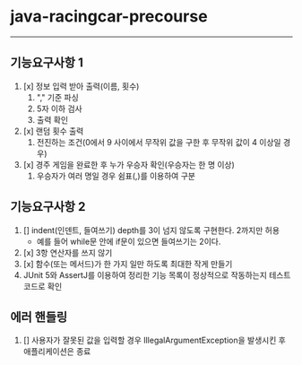 # java-racingcar-precourse

---

## 기능요구사항 1

1. [x] 정보 입력 받아 출력(이름, 횟수)
    1. "," 기준 파싱
    2. 5자 이하 검사
    3. 출력 확인
2. [x] 랜덤 횟수 출력
    1. 전진하는 조건(0에서 9 사이에서 무작위 값을 구한 후 무작위 값이 4 이상일 경우)
3. [x] 경주 게임을 완료한 후 누가 우승자 확인(우승자는 한 명 이상)
    1. 우승자가 여러 명일 경우 쉼표(,)를 이용하여 구분

## 기능요구사항 2
1. [] indent(인덴트, 들여쓰기) depth를 3이 넘지 않도록 구현한다. 2까지만 허용
   * 예를 들어 while문 안에 if문이 있으면 들여쓰기는 2이다.
2. [x] 3항 연산자를 쓰지 않기
3. [x] 함수(또는 메서드)가 한 가지 일만 하도록 최대한 작게 만들기
4. JUnit 5와 AssertJ를 이용하여 정리한 기능 목록이 정상적으로 작동하는지 테스트 코드로 확인

## 에러 핸들링

1. [] 사용자가 잘못된 값을 입력할 경우 IllegalArgumentException을 발생시킨 후 애플리케이션은 종료